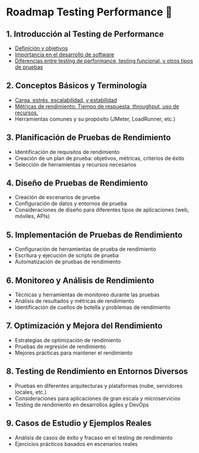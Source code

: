 # Roadmap Testing Performance 🚀

## 1. Introducción al Testing de Performance
   - [Definición y objetivos](./temario/01.introduccion/definicion.md)
   - [Importancia en el desarrollo de software](./temario/01.introduccion/importancia.md)
   - [Diferencias entre testing de performance, testing funcional, y otros tipos de pruebas](./temario/01.introduccion/diferencias.md)

## 2. Conceptos Básicos y Terminología
   - [Carga, estrés, escalabilidad, y estabilidad](./temario/02.conceptos_basicos/definiciones.md)
   - [Métricas de rendimiento: Tiempo de respuesta, throughput, uso de recursos.](./temario/02.conceptos_basicos/metricas.md)
   - Herramientas comunes y su propósito (JMeter, LoadRunner, etc.)

## 3. Planificación de Pruebas de Rendimiento
   - Identificación de requisitos de rendimiento
   - Creación de un plan de prueba: objetivos, métricas, criterios de éxito
   - Selección de herramientas y recursos necesarios

## 4. Diseño de Pruebas de Rendimiento
   - Creación de escenarios de prueba
   - Configuración de datos y entornos de prueba
   - Consideraciones de diseño para diferentes tipos de aplicaciones (web, móviles, APIs)

## 5. Implementación de Pruebas de Rendimiento
   - Configuración de herramientas de prueba de rendimiento
   - Escritura y ejecución de scripts de prueba
   - Automatización de pruebas de rendimiento

## 6. Monitoreo y Análisis de Rendimiento
   - Técnicas y herramientas de monitoreo durante las pruebas
   - Análisis de resultados y métricas de rendimiento
   - Identificación de cuellos de botella y problemas de rendimiento

## 7. Optimización y Mejora del Rendimiento
   - Estrategias de optimización de rendimiento
   - Pruebas de regresión de rendimiento
   - Mejores prácticas para mantener el rendimiento

## 8. Testing de Rendimiento en Entornos Diversos
   - Pruebas en diferentes arquitecturas y plataformas (nube, servidores locales, etc.)
   - Consideraciones para aplicaciones de gran escala y microservicios
   - Testing de rendimiento en desarrollos ágiles y DevOps

## 9. Casos de Estudio y Ejemplos Reales
   - Análisis de casos de éxito y fracaso en el testing de rendimiento
   - Ejercicios prácticos basados en escenarios reales
